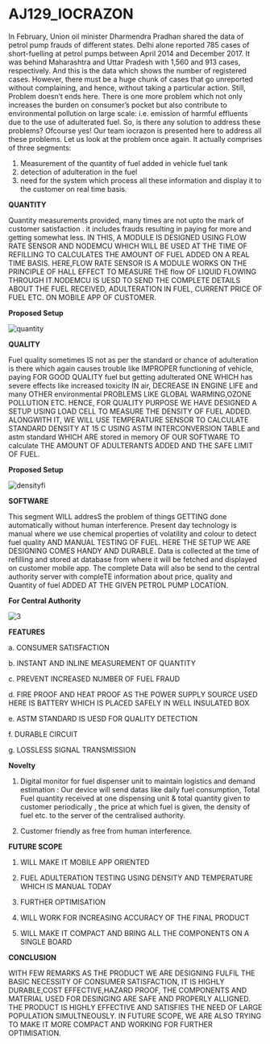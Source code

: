 # AJ129_IOCRAZON

In February, Union oil minister Dharmendra Pradhan shared the data of petrol pump frauds of different states. Delhi alone reported 785 cases of short-fuelling at petrol pumps between April 2014 and December 2017. It was behind Maharashtra and Uttar Pradesh with 1,560 and 913 cases, respectively. And this is the data which shows the number of registered cases. However, there must be a huge chunk of cases that go unreported without complaining, and hence, without taking a particular action. Still, Problem doesn’t ends here.
There is one more problem which not only increases the burden on consumer’s pocket but also contribute to environmental pollution on large scale: i.e. emission of harmful effluents due to the use of adulterated fuel.
So, is there any solution to address these problems?
Ofcourse yes!
Our team iocrazon is presented here to address all these problems.
Let us look at the problem once again. It actually comprises of three segments:
1. Measurement of the quantity of fuel added in vehicle fuel tank
2. detection of adulteration in the fuel
3. need for the system which process all these information and display it to the customer on real time basis.

**QUANTITY**

Quantity measurements provided, many times are not upto the mark of customer satisfaction . it includes frauds resulting in  paying for more and getting somewhat less.
IN THIS, A MODULE IS DESIGNED USING FLOW RATE SENSOR AND NODEMCU WHICH WILL BE USED AT THE TIME OF REFILLING TO CALCULATES THE AMOUNT OF FUEL ADDED ON A REAL TIME BASIS.
HERE,FLOW RATE SENSOR IS A MODULE WORKS ON THE PRINCIPLE OF HALL EFFECT TO MEASURE THE flow OF  LIQUID FLOWING THROUGH IT.NODEMCU IS UESD TO SEND THE COMPLETE DETAILS ABOUT THE FUEL RECEIVED, ADULTERATION IN FUEL, CURRENT PRICE OF FUEL ETC. ON MOBILE APP OF CUSTOMER.

**Proposed Setup**

![quantity](https://user-images.githubusercontent.com/52466713/89117050-34047600-d4b8-11ea-8c76-0759b676f44c.png)

**QUALITY**

Fuel quality sometimes IS not as per the standard or chance of adulteration is there which again causes trouble like IMPROPER functioning of vehicle, paying FOR GOOD QUALITY fuel but getting adulterated ONE WHICH has  severe effects like increased toxicity IN  air, DECREASE IN ENGINE LIFE and many OTHER environmental PROBLEMS LIKE GLOBAL WARMING,OZONE POLLUTION ETC.
HENCE, FOR QUALITY PURPOSE WE HAVE DESIGNED A SETUP USING LOAD CELL TO MEASURE THE DENSITY OF FUEL ADDED. ALONGWITH IT, WE WILL USE TEMPERATURE SENSOR TO CALCULATE STANDARD DENSITY AT 15 C USING ASTM INTERCONVERSION TABLE  and astm standard WHICH ARE stored in memory OF OUR SOFTWARE TO calculate THE AMOUNT OF ADULTERANTS ADDED AND THE SAFE LIMIT OF FUEL.

**Proposed Setup**

![densityfi](https://user-images.githubusercontent.com/52466713/89117066-6910c880-d4b8-11ea-9f9d-0c270aceaaae.png)

**SOFTWARE**

This segment WILL addresS the problem of  things GETTING done  automatically without human interference. Present day technology is manual where we use chemical properties of volatility and colour to detect fuel quality AND MANUAL TESTING OF FUEL.
HERE THE SETUP WE ARE DESIGNING COMES HANDY AND DURABLE. Data is collected at the time of refilling and  stored at database from where it will be fetched and displayed on customer mobile app. The complete Data will also be send to the central authority server with compleTE information about price, quality and Quantity of fuel ADDED AT THE GIVEN PETROL PUMP LOCATION.

**For Central Authority**

![3](https://user-images.githubusercontent.com/52466713/89124219-ece7a680-d4f2-11ea-9b7a-256a73fe7513.png)

**FEATURES**

a. CONSUMER SATISFACTION

b. INSTANT AND INLINE MEASUREMENT OF QUANTITY

c. PREVENT INCREASED NUMBER OF FUEL FRAUD

d. FIRE PROOF AND HEAT PROOF AS THE POWER SUPPLY SOURCE USED HERE IS BATTERY WHICH IS PLACED SAFELY IN WELL INSULATED BOX

e. ASTM STANDARD IS UESD FOR QUALITY DETECTION

f. DURABLE CIRCUIT

g. LOSSLESS SIGNAL TRANSMISSION

**Novelty**

1. Digital monitor for fuel dispenser unit to maintain logistics and demand estimation : Our device will send datas like daily fuel consumption, Total Fuel quantity  received at    one dispensing unit & total quantity given to customer periodically , the price at which fuel is given, the density of fuel etc.  to the server of the centralised authority.

2. Customer friendly as free from human interference.

**FUTURE SCOPE**

1. WILL MAKE IT MOBILE APP ORIENTED

2. FUEL ADULTERATION TESTING USING DENSITY AND TEMPERATURE WHICH IS MANUAL TODAY

3. FURTHER OPTIMISATION

4. WILL WORK FOR INCREASING ACCURACY OF THE FINAL PRODUCT

5. WILL MAKE IT COMPACT AND BRING ALL THE COMPONENTS ON A SINGLE BOARD

**CONCLUSION**

WITH FEW REMARKS AS THE PRODUCT WE ARE DESIGNING FULFIL THE BASIC NECESSITY OF CONSUMER SATISFACTION, IT IS HIGHLY DURABLE,COST EFFECTIVE,HAZARD PROOF, THE COMPONENTS AND MATERIAL USED FOR DESINGING ARE SAFE AND PROPERLY ALLIGNED. THE PRODUCT IS HIGHLY EFFECTIVE AND SATISFIES THE NEED OF LARGE POPULATION SIMULTNEOUSLY.
IN FUTURE SCOPE, WE ARE ALSO TRYING TO MAKE IT MORE COMPACT AND WORKING FOR FURTHER OPTIMISATION.
